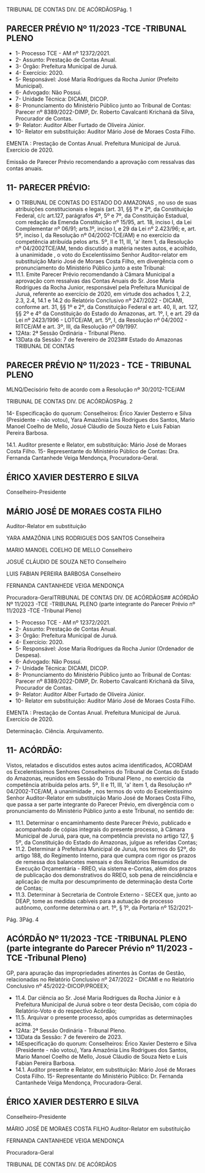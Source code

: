 TRIBUNAL DE CONTAS DIV. DE ACÓRDÃOSPág. 1

## PARECER PRÉVIO Nº 11/2023 -TCE -TRIBUNAL PLENO

- 1- Processo TCE - AM nº 12372/2021.
- 2- Assunto: Prestação de Contas Anual.
- 3- Órgão: Prefeitura Municipal de Juruá.
- 4- Exercício: 2020.
- 5- Responsável: José Maria Rodrigues da Rocha Junior (Prefeito Municipal).
- 6- Advogado: Não Possui.
- 7- Unidade Técnica: DICAMI, DICOP.
- 8- Pronunciamento  do  Ministério  Público  junto  ao  Tribunal  de  Contas: Parecer  nº 8389/2022-DIMP,  Dr. Roberto Cavalcanti Krichanã da Silva, Procurador de Contas.
- 9- Relator: Auditor Alber Furtado de Oliveira Júnior.
- 10- Relator em substituição: Auditor Mário José de Moraes Costa Filho.

EMENTA :  Prestação  de  Contas  Anual.    Prefeitura Municipal de Juruá.  Exercício de 2020.

Emissão de Parecer Prévio recomendando a aprovação com ressalvas das contas anuais.

## 11-  PARECER PRÉVIO:

- O  TRIBUNAL  DE  CONTAS  DO  ESTADO  DO  AMAZONAS ,  no  uso  de  suas atribuições constitucionais e legais (art. 31, §§ 1º e 2º, da Constituição Federal, c/c art.127, parágrafos 4º, 5º e 7º, da Constituição Estadual, com redação da Emenda Constituição nº 15/95,  art.  18,  inciso  I,  da  Lei  Complementar  nº  06/91;  arts.1º,  inciso  I,  e  29  da  Lei  nº 2.423/96;  e,  art.  5º,  inciso  I,  da  Resolução  nº  04/2002-TCE/AM)  e  no  exercício  da competência  atribuída  pelos  arts.  5º,  II  e  11,  III,  'a'  item  1,  da  Resolução  nº  04/2002TCE/AM, tendo discutido a matéria nestes autos, e acolhido, à unanimidade ,  o  voto  do Excelentíssimo Senhor Auditor-relator em substituição Mario José de Moraes Costa Filho, em divergência com o pronunciamento do Ministério Público junto a este Tribunal:
- 11.1. Emite  Parecer  Prévio  recomendando  à  Câmara  Municipal  a aprovação  com  ressalvas das  Contas  Anuais  do  Sr.  Jose  Maria Rodrigues da Rocha Junior, responsável pela Prefeitura Municipal de Juruá, referente ao exercício de 2020, em virtude dos achados 1, 2.2, 2.3, 2.4, 14.1 e 14.2 do Relatório Conclusivo nº 247/2022 - DICAMI, conforme art. 31, §§ 1º e 2º, da Constituição Federal e art. 40, II, art. 127, §§ 2º e 4º da Constituição do Estado do Amazonas, art. 1º, I, e art. 29 da Lei nº 2423/1996 - LOTCE/AM, art. 5º, I, da Resolução nº 04/2002 - RITCE/AM e art. 3º, III, da Resolução nº 09/1997.
- 12Ata: 2ª Sessão Ordinária - Tribunal Pleno.
- 13Data da Sessão: 7 de fevereiro de 2023## Estado do Amazonas TRIBUNAL DE CONTAS

## PARECER PRÉVIO Nº 11/2023 - TCE - TRIBUNAL PLENO

MLNQ/Decisório feito de acordo com a Resolução nº 30/2012-TCE/AM

TRIBUNAL DE CONTAS DIV. DE ACÓRDÃOSPág. 2

14- Especificação do quorum: Conselheiros: Érico Xavier Desterro e Silva (Presidente - não votou), Yara Amazônia Lins Rodrigues dos Santos, Mario Manoel Coelho de Mello, Josué Cláudio de Souza Neto e Luis Fabian Pereira Barbosa.

14.1. Auditor presente e Relator, em substituição: Mário José de Moraes Costa Filho. 15-  Representante do Ministério Público de Contas: Dra. Fernanda Cantanhede Veiga Mendonça, Procuradora-Geral.

## ÉRICO XAVIER DESTERRO E SILVA

Conselheiro-Presidente

## MÁRIO JOSÉ DE MORAES COSTA FILHO

Auditor-Relator em substituição

YARA AMAZÔNIA LINS RODRIGUES DOS SANTOS Conselheira

MARIO MANOEL COELHO DE MELLO Conselheiro

JOSUÉ CLÁUDIO DE SOUZA NETO Conselheiro

LUIS FABIAN PEREIRA BARBOSA Conselheiro

FERNANDA CANTANHEDE VEIGA MENDONÇA

Procuradora-GeralTRIBUNAL DE CONTAS DIV. DE ACÓRDÃOS## ACÓRDÃO Nº 11/2023 -TCE -TRIBUNAL PLENO (parte integrante do Parecer Prévio nº 11/2023 -TCE -Tribunal Pleno)

- 1- Processo TCE - AM nº 12372/2021.
- 2- Assunto: Prestação de Contas Anual.
- 3- Órgão: Prefeitura Municipal de Juruá.
- 4- Exercício: 2020.
- 5- Responsável: Jose Maria Rodrigues da Rocha Junior (Ordenador de Despesa).
- 6- Advogado: Não Possui.
- 7- Unidade Técnica: DICAMI, DICOP.
- 8- Pronunciamento  do  Ministério  Público  junto  ao  Tribunal  de  Contas: Parecer  nº 8389/2022-DIMP,  Dr. Roberto Cavalcanti Krichanã da Silva, Procurador de Contas.
- 9- Relator: Auditor Alber Furtado de Oliveira Júnior.
- 10-  Relator em substituição: Auditor Mário José de Moraes Costa Filho.

EMENTA :  Prestação  de  Contas  Anual.    Prefeitura Municipal de Juruá. Exercício de 2020.

Determinação. Ciência. Arquivamento.

## 11-  ACÓRDÃO:

Vistos, relatados e discutidos estes autos acima identificados, ACORDAM os Excelentíssimos Senhores Conselheiros do Tribunal de Contas do Estado do Amazonas, reunidos em Sessão do Tribunal Pleno , no exercício da competência atribuída pelos arts. 5º, II e 11, III, 'a' item 1, da Resolução nº 04/2002-TCE/AM, à unanimidade , nos termos do voto do Excelentíssimo Senhor Auditor-Relator em substituição Mario José de Moraes Costa Filho, que passa a ser parte integrante do Parecer Prévio, em divergência com o pronunciamento do Ministério Público junto a este Tribunal, no sentido de:

- 11.1. Determinar o  encaminhamento  deste  Parecer  Prévio,  publicado  e acompanhado  de  cópias  integrais  do  presente  processo,  à  Câmara Municipal de Juruá, para que, na competência prevista no artigo 127, § 5º, da Constituição do Estado do Amazonas, julgue as referidas Contas;
- 11.2. Determinar à  Prefeitura  Municipal  de  Juruá,  nos  termos  do  §2º,  do artigo 188, do Regimento Interno, para que cumpra com rigor os prazos de remessa dos balancetes mensais e dos Relatórios Resumidos de Execução  Orçamentária  -  RREO,  via  sistema  e-Contas,  além  dos prazos  de  publicação  dos  demonstrativos  do  RREO,  sob  pena  de reincidência e aplicação de multa por descumprimento de determinação desta Corte de Contas;
- 11.3. Determinar à Secretaria de Controle Externo - SECEX que, junto ao DEAP,  tome  as  medidas  cabíveis  para  a  autuação  de  processo autônomo, conforme determina o art. 1º, § 1º, da Portaria nº 152/2021-

Pág. 3Pág. 4

## ACÓRDÃO Nº 11/2023 -TCE -TRIBUNAL PLENO (parte integrante do Parecer Prévio nº 11/2023 -TCE -Tribunal Pleno)

GP, para apuração das impropriedades atinentes às Contas de Gestão, relacionadas  no  Relatório  Conclusivo  nº  247/2022  -  DICAMI  e  no Relatório Conclusivo nº 45/2022-DICOP/PROEEX;

- 11.4. Dar  ciência ao Sr.  José  Maria  Rodrigues  da  Rocha  Júnior e  à Prefeitura Municipal de Juruá sobre o teor desta Decisão, com cópia do Relatório-Voto e do respectivo Acórdão;
- 11.5. Arquivar o  presente  processo,  após  cumpridas  as  determinações acima.
- 12Ata: 2ª Sessão Ordinária - Tribunal Pleno.
- 13Data da Sessão: 7 de fevereiro de 2023.
- 14Especificação do quorum: Conselheiros: Érico Xavier Desterro e Silva (Presidente - não votou), Yara Amazônia Lins Rodrigues dos Santos, Mario Manoel Coelho de Mello, Josué Cláudio de Souza Neto e Luis Fabian Pereira Barbosa.
- 14.1. Auditor presente e Relator, em substituição: Mário José de Moraes Costa Filho. 15-  Representante do Ministério Público: Dr. Fernanda Cantanhede Veiga Mendonça, Procuradora-Geral.

## ÉRICO XAVIER DESTERRO E SILVA

Conselheiro-Presidente

MÁRIO JOSÉ DE MORAES COSTA FILHO Auditor-Relator em substituição

FERNANDA CANTANHEDE VEIGA MENDONÇA

Procuradora-Geral

TRIBUNAL DE CONTAS DIV. DE ACÓRDÃOS